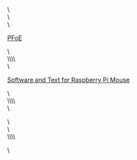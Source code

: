 <!-- wp:columns {"columns":3} -->\<div class="wp-block-columns has-3-columns"><!-- wp:column -->\<div class="wp-block-column"><!-- wp:cover-image {"url":"https://lab.ueda.tech/e/wp-content/uploads/2018/08/header.png","id":76} -->\<div class="wp-block-cover-image has-background-dim" style="background-image:url(https://lab.ueda.tech/e/wp-content/uploads/2018/08/header.png)"><p class="wp-block-cover-image-text"><a href="/e/?page_id=125">PFoE</a></p></div>\<!-- /wp:cover-image --></div>\<!-- /wp:column -->\\<!-- wp:column -->\<div class="wp-block-column"><!-- wp:cover-image {"url":"https://lab.ueda.tech/e/wp-content/uploads/2018/08/rosbook_eng-e1535190949494.jpg","id":66} -->\<div class="wp-block-cover-image has-background-dim" style="background-image:url(https://lab.ueda.tech/e/wp-content/uploads/2018/08/rosbook_eng-e1535190949494.jpg)"><p class="wp-block-cover-image-text"><a href="/e/?page_id=20">Software and Text for Raspberry Pi Mouse</a></p></div>\<!-- /wp:cover-image --></div>\<!-- /wp:column -->\\<!-- wp:column -->\<div class="wp-block-column"><!-- wp:paragraph -->\<p></p>\<!-- /wp:paragraph --></div>\<!-- /wp:column --></div>\<!-- /wp:columns -->\\<!-- wp:paragraph -->\<p></p>\<!-- /wp:paragraph -->
